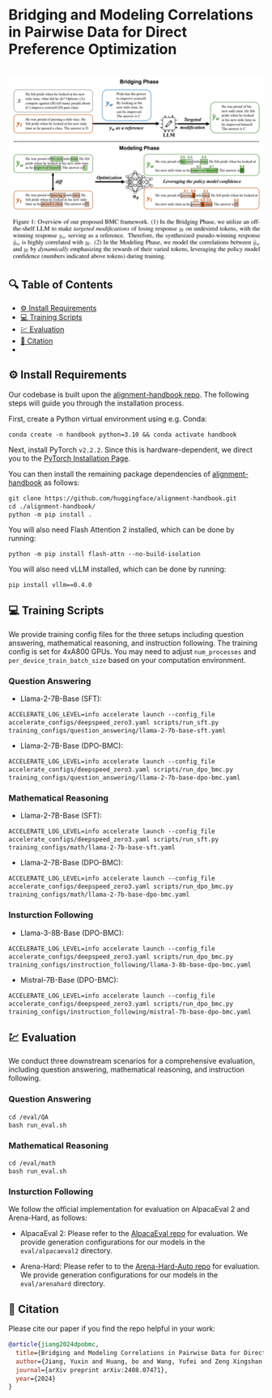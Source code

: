# Bridging and Modeling Correlations in Pairwise Data for Direct Preference Optimization


<p align="center">
    <br>
    <img src="figures/method.png" width="1000"/>
    <br>
</p>


## 🔍 Table of Contents
  - [⚙️ Install Requirements](#install-requirements)
  - [💻 Training Scripts](#training-scripts)
  - [💹 Evaluation](#evaluation)
  - [📝 Citation](#citation)
  - 

## ⚙️ Install Requirements

Our codebase is built upon the [alignment-handbook repo](https://github.com/huggingface/alignment-handbook). The following steps will guide you through the installation process.

First, create a Python virtual environment using e.g. Conda:
```shell
conda create -n handbook python=3.10 && conda activate handbook
```

Next, install PyTorch `v2.2.2`. Since this is hardware-dependent, we
direct you to the [PyTorch Installation Page](https://pytorch.org/get-started/locally/).

You can then install the remaining package dependencies of [alignment-handbook](https://github.com/huggingface/alignment-handbook) as follows:

```shell
git clone https://github.com/huggingface/alignment-handbook.git
cd ./alignment-handbook/
python -m pip install .
```

You will also need Flash Attention 2 installed, which can be done by running:

```shell
python -m pip install flash-attn --no-build-isolation
```

You will also need vLLM installed, which can be done by running:
```shell
pip install vllm==0.4.0
```

## 💻 Training Scripts
We provide training config files for the three setups including question answering, mathematical reasoning, and instruction following. The training config is set for 4xA800 GPUs. You may need to adjust `num_processes` and `per_device_train_batch_size` based on your computation environment. 

### Question Answering
* Llama-2-7B-Base (SFT):
```shell
ACCELERATE_LOG_LEVEL=info accelerate launch --config_file accelerate_configs/deepspeed_zero3.yaml scripts/run_sft.py training_configs/question_answering/llama-2-7b-base-sft.yaml
```
* Llama-2-7B-Base (DPO-BMC):
```shell
ACCELERATE_LOG_LEVEL=info accelerate launch --config_file accelerate_configs/deepspeed_zero3.yaml scripts/run_dpo_bmc.py training_configs/question_answering/llama-2-7b-base-dpo-bmc.yaml
```
### Mathematical Reasoning
* Llama-2-7B-Base (SFT):
```shell
ACCELERATE_LOG_LEVEL=info accelerate launch --config_file accelerate_configs/deepspeed_zero3.yaml scripts/run_sft.py training_configs/math/llama-2-7b-base-sft.yaml
```
* Llama-2-7B-Base (DPO-BMC):
```shell
ACCELERATE_LOG_LEVEL=info accelerate launch --config_file accelerate_configs/deepspeed_zero3.yaml scripts/run_dpo_bmc.py training_configs/math/llama-2-7b-base-dpo-bmc.yaml
```
### Insturction Following
* Llama-3-8B-Base (DPO-BMC):
```shell
ACCELERATE_LOG_LEVEL=info accelerate launch --config_file accelerate_configs/deepspeed_zero3.yaml scripts/run_dpo_bmc.py training_configs/instruction_following/llama-3-8b-base-dpo-bmc.yaml
```
* Mistral-7B-Base (DPO-BMC):
```shell
ACCELERATE_LOG_LEVEL=info accelerate launch --config_file accelerate_configs/deepspeed_zero3.yaml scripts/run_dpo_bmc.py training_configs/instruction_following/mistral-7b-base-dpo-bmc.yaml
```

## 💹 Evaluation
We conduct three downstream scenarios for a comprehensive evaluation, including question answering, mathematical reasoning, and instruction following.

### Question Answering
```shell
cd /eval/QA
bash run_eval.sh
```

### Mathematical Reasoning
```shell
cd /eval/math
bash run_eval.sh
```

### Insturction Following
We follow the official implementation for evaluation on AlpacaEval 2 and Arena-Hard, as follows:

* AlpacaEval 2: Please refer to the [AlpacaEval repo](https://github.com/tatsu-lab/alpaca_eval) for evaluation. We provide generation configurations for our models in the `eval/alpacaeval2` directory.

* Arena-Hard: Please refer to to the [Arena-Hard-Auto repo](https://github.com/lm-sys/arena-hard-auto) for evaluation. We provide generation configurations for our models in the `eval/arenahard` directory.



## 📝 Citation
Please cite our paper if you find the repo helpful in your work:

```bibtex
@article{jiang2024dpobmc,
  title={Bridging and Modeling Correlations in Pairwise Data for Direct Preference Optimization},
  author={Jiang, Yuxin and Huang, bo and Wang, Yufei and Zeng Xingshan and Li, Liangyou and Wang, Yasheng and Jiang, Xin and Shang, Lifeng and Tang, Ruiming and Wang, Wei},
  journal={arXiv preprint arXiv:2408.07471},
  year={2024}
}
```
